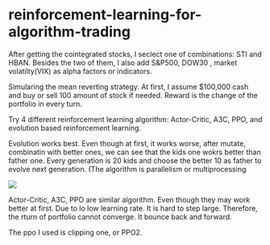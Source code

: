 # reinforcement-learning-for-algorithm-trading

After getting the cointegrated stocks, I seclect one of combinations: STI and HBAN. Besides the two of them, I also add S&P500, DOW30 , market volatilty(VIX) as alpha factors or indicators.

Simularing the mean reverting strategy. At first, I assume $100,000 cash and buy or sell 100 amount of stock if needed. Reward is the change of the portfolio in every turn.

Try 4 different reinforcement learning algorithm: Actor-Critic, A3C, PPO, and evolution based reinforcement learning.

Evolution works best. Even though at first, it works worse, after mutate, combinatin with better ones, we can see that the kids one wokrs better than father one. Every generation is 20 kids and choose the better 10 as father to evolve next generation. (The algorithm is parallelism or multiprocessing

![](image/2017.png)

Actor-Critic, A3C, PPO are similar algorithm. Even though they may work better at first. Due to lo low learning rate. It is hard to step large. Therefore, the rturn of portfolio cannot converge. It bounce back and forward.

The ppo I used is clipping one, or PPO2. 
